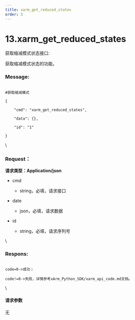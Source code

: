 ```yaml
---
title: xarm_get_reduced_states
order: 5
---
```

# 13.xarm\_get\_reduced\_states



 



获取缩减模式状态接口:

获取缩减模式状态的功能。



### Message:  



```

#获取缩减模式

{

    "cmd": "xarm_get_reduced_states",

    "data": {},

    "id": "1"

}

```



\





### Request：    



**请求类型：Application/json**



* cmd

  * string，必填，请求接口

* date

  * json，必填，请求数据

* id

  * string，必填，请求序列号



\





### Respons:     



```

code=0->成功；

code!=0->失败，详情参考xArm_Python_SDK/xarm_api_code.md文档。

```



\





#### 请求参数



无
